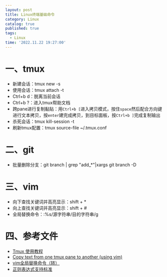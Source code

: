 ```yaml
---
layout: post
title: Linux终端基础命令
category: Linux
catalog: true
published: true
tags:
  - Linux
time: '2022.11.22 19:27:00'
---
```


# 一、tmux
- 新建会话：tmux new -s <session-name>
- 使用会话：tmux attach -t <session-name>
- Ctrl+b d：脱离当前会话
- Ctrl+b ?：进入tmux帮助文档
- 跨pane进行复制黏贴：用`Ctrl+b [`进入拷贝模式，按住`space`然后配合方向键进行文本拷贝，按`enter`建完成拷贝，到目标面板，按`Ctrl+b ]`完成复制输出
- 杀死会话：tmux kill-session -t <session-name>
- 刷新tmux配置：tmux source-file ~/.tmux.conf

# 二、git
- 批量删除分支：git branch | grep "add_*"|xargs git branch -D
  
# 三、vim
- 向下查找关键词并高亮显示：shift + *
- 向上查找关键词并高亮显示：shift + #
- 全局替换命令：:%s/源字符串/目的字符串/g

# 四、参考文件
- [Tmux 使用教程](http://www.ruanyifeng.com/blog/2019/10/tmux.html)  
- [Copy text from one tmux pane to another (using vim)](https://unix.stackexchange.com/questions/58763/copy-text-from-one-tmux-pane-to-another-using-vim)
- [vim全局替换命令（转）](https://www.jianshu.com/p/2af83c65a638)
- [正则表达式支持标准](https://www.cnblogs.com/codelogs/p/16060372.html)
